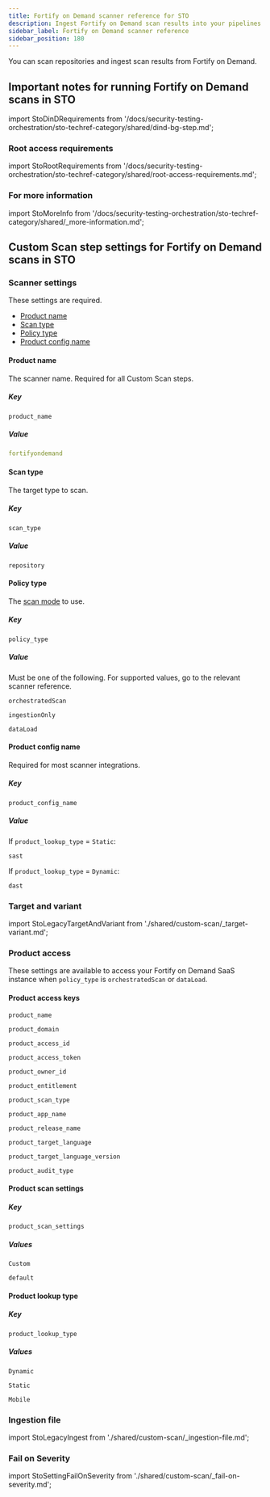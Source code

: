 ```yaml
---
title: Fortify on Demand scanner reference for STO
description: Ingest Fortify on Demand scan results into your pipelines.
sidebar_label: Fortify on Demand scanner reference
sidebar_position: 180
---
```


You can scan repositories and ingest scan results from  Fortify on Demand.

## Important notes for running Fortify on Demand scans in STO

import StoDinDRequirements from '/docs/security-testing-orchestration/sto-techref-category/shared/dind-bg-step.md';

<StoDinDRequirements />

### Root access requirements


import StoRootRequirements from '/docs/security-testing-orchestration/sto-techref-category/shared/root-access-requirements.md';


<StoRootRequirements />

### For more information


import StoMoreInfo from '/docs/security-testing-orchestration/sto-techref-category/shared/_more-information.md';


<StoMoreInfo />

## Custom Scan step settings for Fortify on Demand scans in STO

### Scanner settings

These settings are required. 

- [Product name](#product-name)
- [Scan type](#scan-type)
- [Policy type](#policy-type)
- [Product config name](#product-config-name)


#### Product name

The scanner name. Required for all Custom Scan steps. 

##### Key
```
product_name
```

##### Value

```yaml
fortifyondemand
```

#### Scan type

The target type to scan. 

##### Key
```
scan_type
```

##### Value

```
repository
```


#### Policy type

The [scan mode](/docs/security-testing-orchestration/use-sto/orchestrate-and-ingest/sto-workflows-overview) to use. 

##### Key
```
policy_type
```

##### Value

Must be one of the following. For supported values, go to the relevant scanner reference.

```
orchestratedScan
```
```
ingestionOnly
```
```
dataLoad
```

#### Product config name

Required for most scanner integrations. 

##### Key
```
product_config_name
```

##### Value

If `product_lookup_type` = `Static`:

```
sast
```
If `product_lookup_type` = `Dynamic`:

```
dast
```


### Target and variant

import StoLegacyTargetAndVariant  from './shared/custom-scan/_target-variant.md';

<StoLegacyTargetAndVariant />

<!-- 

### Fortify on Demand scan settings

* `product_name` = `fortifyondemand`
* [`scan_type`](/docs/security-testing-orchestration/sto-techref-category/security-step-settings-reference#scanner-categories) =`repository`
* [`policy_type`](/docs/security-testing-orchestration/sto-techref-category/security-step-settings-reference#data-ingestion-methods) = `orchestratedScan`, `dataLoad`, or `ingestionOnly`
* When [`policy_type`](/docs/security-testing-orchestration/sto-techref-category/security-step-settings-reference#data-ingestion-methods) is set to `orchestratedScan` or `dataLoad`:
	+ `product_domain`
	+ `product_access_id`
	+ `product_access_token`
	+ `product_owner_id`
	+ `product_entitlement`
	+ `product_scan_type`
	+ `product_app_name`
	+ `product_release_name`
	+ `product_target_language`
	+ `product_target_language_version`
	+ `product_scan_settings`
		- accepted values: `Custom`, `default`
	+ `product_audit_type`
	+ `product_lookup_type`
		- accepted values: `Dynamic`, `Static`, `Mobile`
	+ `product_data_center`
* `product_config_name`
	+ Accepted values(s):
	+ `sast` ( if `product_lookup_type` = `Static`)
	+ `dast` ( if `product_lookup_type` = `Dynamic`)
* `fail_on_severity` - See [Fail on Severity](#fail-on-severity).

-->

### Product access

These settings are available to access your Fortify on Demand SaaS instance when `policy_type` is `orchestratedScan` or `dataLoad`. 

#### Product access keys
```
product_name
```
```
product_domain
```
```
product_access_id
```
```
product_access_token
```
```
product_owner_id
```
```
product_entitlement
```
```
product_scan_type
```
```
product_app_name
```
```
product_release_name
```
```
product_target_language
```
```
product_target_language_version
```
```
product_audit_type
```

#### Product scan settings

##### Key

```
product_scan_settings
```

##### Values

```
Custom
```
```
default
```

#### Product lookup type


##### Key

```
product_lookup_type
```

##### Values

```
Dynamic
```
```
Static
```
```
Mobile
```



### Ingestion file


import StoLegacyIngest from './shared/custom-scan/_ingestion-file.md'; 


<StoLegacyIngest />



### Fail on Severity

import StoSettingFailOnSeverity from './shared/custom-scan/_fail-on-severity.md';

<StoSettingFailOnSeverity />



